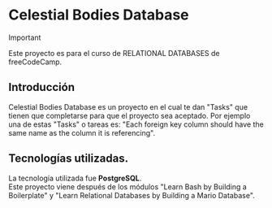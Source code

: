 # Celestial Bodies Database
>[!IMPORTANT]
>Este proyecto es para el curso de RELATIONAL DATABASES de freeCodeCamp.

## Introducción
Celestial Bodies Database es un proyecto en el cual te dan "Tasks" que tienen que completarse para que el proyecto sea aceptado. Por ejemplo una de estas "Tasks" o tareas es: "Each foreign key column should have the same name as the column it is referencing".

## Tecnologías utilizadas. 
La tecnología utilizada fue <b> PostgreSQL</b>. <br>
Este proyecto viene después de los módulos "Learn Bash by Building a Boilerplate" y "Learn Relational Databases by Building a Mario Database". <b> 

